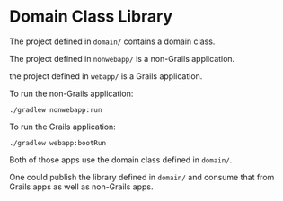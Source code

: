 # Domain Class Library

The project defined in `domain/` contains a domain class.

The project defined in `nonwebapp/` is a non-Grails application.

the project defined in `webapp/` is a Grails application.

To run the non-Grails application:

    ./gradlew nonwebapp:run
    
To run the Grails application:

    ./gradlew webapp:bootRun
    
Both of those apps use the domain class defined in `domain/`.

One could publish the library defined in `domain/` and consume that
from Grails apps as well as non-Grails apps.
